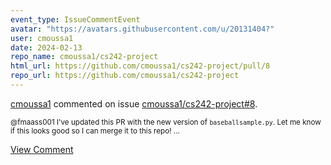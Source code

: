 ```yaml
---
event_type: IssueCommentEvent
avatar: "https://avatars.githubusercontent.com/u/20131404?"
user: cmoussa1
date: 2024-02-13
repo_name: cmoussa1/cs242-project
html_url: https://github.com/cmoussa1/cs242-project/pull/8
repo_url: https://github.com/cmoussa1/cs242-project
---
```


<a href='https://github.com/cmoussa1' target='_blank'>cmoussa1</a> commented on issue <a href='https://github.com/cmoussa1/cs242-project/pull/8' target='_blank'>cmoussa1/cs242-project#8</a>.

<small>@fmaass001 I've updated this PR with the new version of `baseballsample.py`. Let me know if this looks good so I can merge it to this repo! ...</small>

<a href='https://github.com/cmoussa1/cs242-project/pull/8' target='_blank'>View Comment</a>